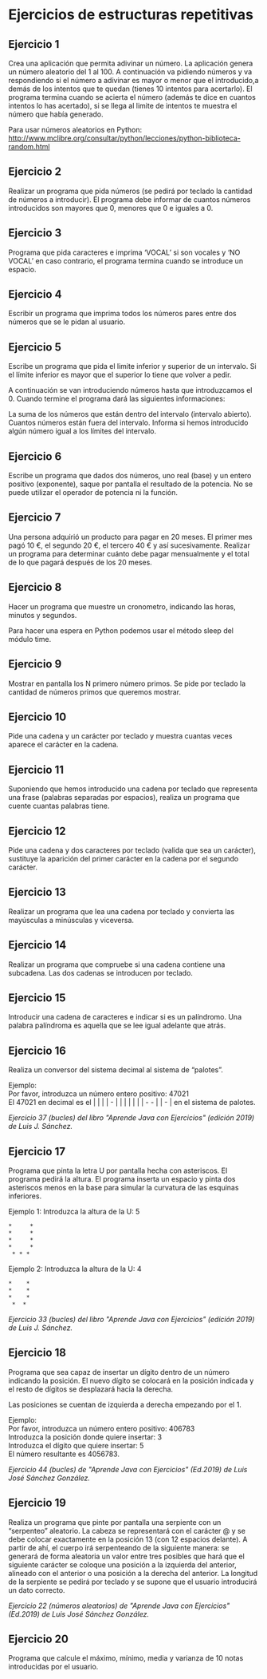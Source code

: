 # Ejercicios de estructuras repetitivas

## Ejercicio 1

Crea una aplicación que permita adivinar un número. La aplicación genera un número aleatorio del 1 al 100. A continuación va pidiendo números y va respondiendo si el número a adivinar es mayor o menor que el introducido,a demás de los intentos que te quedan (tienes 10 intentos para acertarlo). El programa termina cuando se acierta el número (además te dice en cuantos intentos lo has acertado), si se llega al limite de intentos te muestra el número que había generado.

Para usar números aleatorios en Python: http://www.mclibre.org/consultar/python/lecciones/python-biblioteca-random.html

## Ejercicio 2

Realizar un programa que pida números (se pedirá por teclado la cantidad de números a introducir). El programa debe informar de cuantos números introducidos son mayores que 0, menores que 0 e iguales a 0.

## Ejercicio 3

Programa que pida caracteres e imprima ‘VOCAL’ si son vocales y ‘NO VOCAL’ en caso contrario, el programa termina cuando se introduce un espacio.

## Ejercicio 4

Escribir un programa que imprima todos los números pares entre dos números que se le pidan al usuario.

## Ejercicio 5

Escribe un programa que pida el limite inferior y superior de un intervalo. Si el límite inferior es mayor que el superior lo tiene que volver a pedir. 

A continuación se van introduciendo números hasta que introduzcamos el 0. Cuando termine el programa dará las siguientes informaciones:

La suma de los números que están dentro del intervalo (intervalo abierto).
Cuantos números están fuera del intervalo.
Informa si hemos introducido algún número igual a los límites del intervalo.

## Ejercicio 6

Escribe un programa que dados dos números, uno real (base) y un entero positivo (exponente), saque por pantalla el resultado de la potencia. No se puede utilizar el operador de potencia ni la función.

## Ejercicio 7

Una persona adquirió un producto para pagar en 20 meses. El primer mes pagó 10 €, el segundo 20 €, el tercero 40 € y así sucesivamente. Realizar un programa para determinar cuánto debe pagar mensualmente y el total de lo que pagará después de los 20 meses.

## Ejercicio 8

Hacer un programa que muestre un cronometro, indicando las horas, minutos y segundos.

Para hacer una espera en Python podemos usar el método sleep del módulo time.

## Ejercicio 9

Mostrar en pantalla los N primero número primos. Se pide por teclado la cantidad de números primos que queremos mostrar.

## Ejercicio 10

Pide una cadena y un carácter por teclado y muestra cuantas veces aparece el carácter en la cadena.

## Ejercicio 11

Suponiendo que hemos introducido una cadena por teclado que representa una frase (palabras separadas por espacios), realiza un programa que cuente cuantas palabras tiene.

## Ejercicio 12

Pide una cadena y dos caracteres por teclado (valida que sea un carácter), sustituye la aparición del primer carácter en la cadena por el segundo carácter.

## Ejercicio 13

Realizar un programa que lea una cadena por teclado y convierta las mayúsculas a minúsculas y viceversa.

## Ejercicio 14

Realizar un programa que compruebe si una cadena contiene una subcadena. Las dos cadenas se introducen por teclado.

## Ejercicio 15

Introducir una cadena de caracteres e indicar si es un palíndromo. Una palabra palíndroma es aquella que se lee igual adelante que atrás.

## Ejercicio 16

Realiza un conversor del sistema decimal al sistema de “palotes”.

Ejemplo:  
Por favor, introduzca un número entero positivo: 47021  
El 47021 en decimal es el | | | | - | | | | | | | - - | | - | en el sistema de palotes.  

*Ejercicio 37 (bucles) del libro "Aprende Java con Ejercicios" (edición 2019) de Luis J. Sánchez.*

## Ejercicio 17

Programa que pinta la letra U por pantalla hecha con asteriscos. 
El programa pedirá la altura. 
El programa inserta un espacio y pinta dos asteriscos menos en la base para 
simular la curvatura de las esquinas inferiores.

Ejemplo 1:
Introduzca la altura de la U: 5

    *     *
    *     *
    *     *
    *     *
     * * *
 
Ejemplo 2:
Introduzca la altura de la U: 4

    *    *
    *    *
    *    *
     *  *

*Ejercicio 33 (bucles) del libro "Aprende Java con Ejercicios" (edición 2019) de Luis J. Sánchez.*

## Ejercicio 18

Programa que sea capaz de insertar un dígito dentro de un número
indicando la posición. El nuevo dígito se colocará en la posición indicada y el
resto de dígitos se desplazará hacia la derecha. 

Las posiciones se cuentan de izquierda a derecha empezando por el 1. 
 
Ejemplo:  
Por favor, introduzca un número entero positivo: 406783  
Introduzca la posición donde quiere insertar: 3  
Introduzca el dígito que quiere insertar: 5  
El número resultante es 4056783.  

*Ejercicio 44 (bucles) de "Aprende Java con Ejercicios" (Ed.2019) de Luis José Sánchez González.*

## Ejercicio 19

Realiza un programa que pinte por pantalla una serpiente con un “serpenteo”
aleatorio. La cabeza se representará con el carácter @ y se debe colocar
exactamente en la posición 13 (con 12 espacios delante). A partir de ahí,
el cuerpo irá serpenteando de la siguiente manera: se generará de forma
aleatoria un valor entre tres posibles que hará que el siguiente carácter se
coloque una posición a la izquierda del anterior, alineado con el anterior o una
posición a la derecha del anterior. La longitud de la serpiente se pedirá por
teclado y se supone que el usuario introducirá un dato correcto.

*Ejercicio 22 (números aleatorios) de "Aprende Java con Ejercicios" (Ed.2019) de Luis José Sánchez González.*
            
## Ejercicio 20

Programa que calcule el máximo, mínimo, media y varianza de 10 notas introducidas por el usuario.